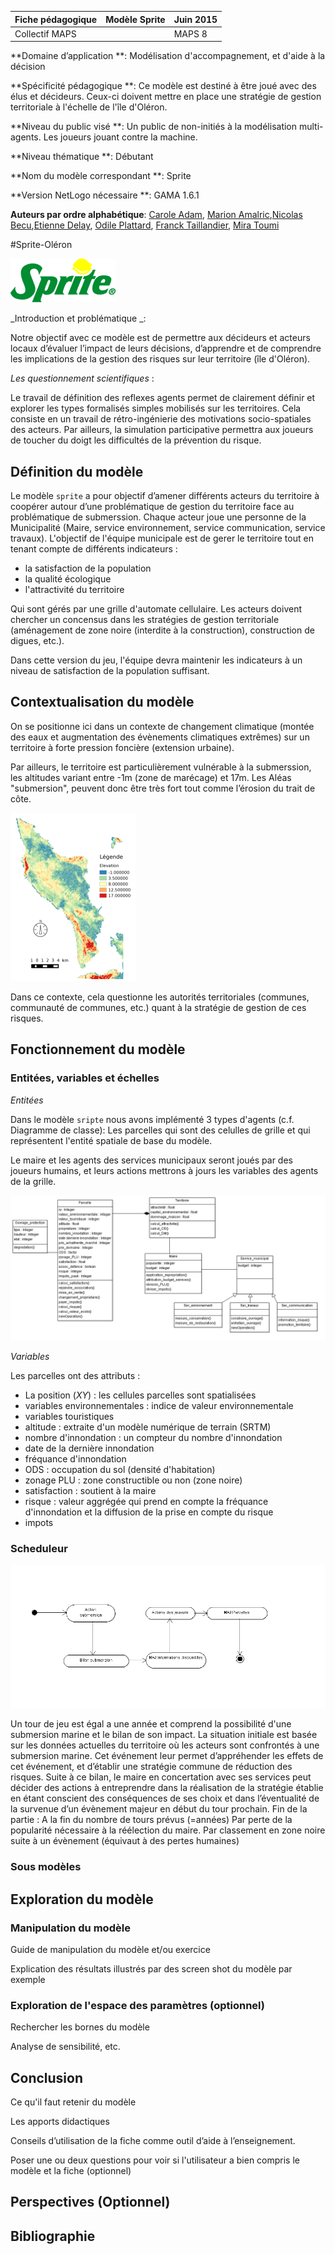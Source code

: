 Fiche pédagogique | Modèle Sprite | Juin 2015
------|-------|--------
Collectif MAPS||MAPS 8

**Domaine d’application **:
Modélisation d'accompagnement, et d'aide à la décision

**Spécificité pédagogique **: Ce modèle est destiné à être joué avec des élus et décideurs. Ceux-ci doivent mettre en place une stratégie de gestion territoriale à l'échelle de l'île d'Oléron.

**Niveau du public visé **: Un public de non-initiés à la modélisation multi-agents. Les joueurs jouant contre la machine. 

**Niveau thématique **: Débutant

**Nom du modèle correspondant **: Sprite

**Version NetLogo nécessaire **: GAMA 1.6.1

**Auteurs par ordre alphabétique**: [Carole Adam](mailto:carole.adam.rmit@gmail.com), [Marion Amalric](mailto:marion.amalric@univ-tours.fr),[Nicolas Becu](mailto:nicolas.becu@univ-lr.fr),[Etienne Delay](mailto:etienne.delay@gmail.com), [Odile Plattard](mailto:odileplattard@gmail.com), [Franck Taillandier](mailto:franck.taillandier@u-bordeaux.fr), [Mira Toumi](mailto:toumi.mira@live.fr)

#Sprite-Oléron


![illustation du modele](img/sprite_logo.gif "mnt d'après srtm")


_Introduction et problématique _: 

Notre objectif avec ce modèle est de permettre aux décideurs et acteurs locaux d’évaluer l’impact de leurs décisions, d’apprendre et de comprendre les implications de la gestion des risques sur leur territoire (île d'Oléron).

_Les questionnement scientifiques_ :

Le travail de définition des reflexes agents permet de clairement définir et explorer les types formalisés simples mobilisés sur les territoires. Cela consiste en un travail de rétro-ingénierie des motivations socio-spatiales des acteurs. Par ailleurs, la simulation participative permettra aux joueurs de toucher du doigt les difficultés de la prévention du risque.  

## Définition du modèle

Le modèle `sprite` a pour objectif d’amener différents acteurs du territoire à coopérer autour d’une problématique de gestion du territoire face au problématique de submerssion. Chaque acteur joue une personne de la Municipalité (Maire, service environnement, service communication, service travaux). L'objectif de l'équipe municipale est de gerer le territoire tout en tenant compte de différents indicateurs : 

 * la satisfaction de la population
 * la qualité écologique 
 * l'attractivité du territoire

Qui sont gérés par une grille d'automate cellulaire. Les acteurs doivent chercher un concensus dans les stratégies de gestion territoriale (aménagement de zone noire (interdite à la construction), construction de digues, etc.).

Dans cette version du jeu, l'équipe devra maintenir les indicateurs à un niveau de satisfaction de la population suffisant.


## Contextualisation du modèle
On se positionne ici dans un contexte de changement climatique (montée des eaux et augmentation des évènements climatiques extrêmes) sur un territoire à forte pression foncière (extension urbaine).

Par ailleurs, le territoire est particulièrement vulnérable à la submerssion, les altitudes variant entre -1m (zone de marécage) et 17m. Les Aléas "submersion", peuvent donc être très fort tout comme l’érosion du trait de côte.

![mnt du modèle](img/mnt.jpg "logo déposé sprite")

Dans ce contexte, cela questionne les autorités territoriales (communes, communauté de communes, etc.) quant à la stratégie de gestion de ces risques.

## Fonctionnement du modèle

### Entitées, variables et échelles 

_Entitées_

Dans le modèle `sripte` nous avons implémenté 3 types d'agents (c.f. Diagramme de classe): Les parcelles qui sont des celulles de grille et qui représentent l'entité spatiale de base du modèle. 

Le maire et les agents des services municipaux seront joués par des joueurs humains, et leurs actions mettrons à jours les variables des agents de la grille. 

![Diagramme de classe](img/uml_class.png "Diagrammme de classe UML")

_Variables_

Les parcelles ont des attributs : 

 * La position (_XY_) : les cellules parcelles sont spatialisées
 * variables environnementales : indice de valeur environnementale
 * variables touristiques
 * altitude : extraite d'un modèle numérique de terrain (SRTM)
 * nombre d'innondation : un compteur du nombre d'innondation
 * date de la dernière innondation
 * fréquance d'innondation
 * ODS : occupation du sol (densité d'habitation)
 * zonage PLU : zone constructible ou non (zone noire)
 * satisfaction : soutient à la maire
 * risque : valeur aggrégée qui prend en compte la fréquance d'innondation et la diffusion de la prise en compte du risque 
 * impots

### Scheduleur

![Diagramme de classe](img/scheduleur.png)


Un tour de jeu est égal a une année et comprend la possibilité d'une submersion marine et le bilan de son impact. 
La situation initiale est basée sur les données actuelles du territoire où les acteurs sont confrontés à une submersion marine. Cet événement leur  permet d’appréhender les effets de cet événement, et d’établir une stratégie commune de réduction des risques. Suite à ce bilan, le maire en concertation avec ses services  peut décider des actions à entreprendre dans la réalisation de la stratégie établie en étant conscient des conséquences de ses choix et dans l’éventualité de la survenue d’un évènement majeur en début du tour prochain.
Fin de la partie : 
A la fin du nombre de tours prévus (=années)
Par perte de la popularité nécessaire à la réélection du maire.
Par classement en zone noire suite à un évènement (équivaut à des pertes humaines)

### Sous modèles



## Exploration du modèle
### Manipulation du modèle
Guide de manipulation du modèle et/ou exercice

Explication des résultats illustrés par des screen shot du modèle par exemple

### Exploration de l'espace des paramètres (optionnel)
Rechercher les bornes du modèle

Analyse de sensibilité, etc.
## Conclusion
Ce qu'il faut retenir du modèle

Les apports didactiques

Conseils d’utilisation de la fiche comme outil d’aide à l’enseignement.

Poser une ou deux questions pour voir si l'utilisateur a bien compris le modèle et la fiche (optionnel)

## Perspectives (Optionnel)
## Bibliographie
